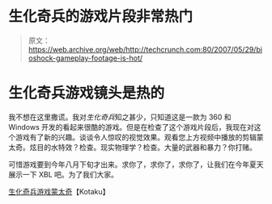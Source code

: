 # 生化奇兵的游戏片段非常热门

> 原文：<https://web.archive.org/web/http://techcrunch.com:80/2007/05/29/bioshock-gameplay-footage-is-hot/>

# 生化奇兵游戏镜头是热的

我不想在这里撒谎。我对*生化奇兵*知之甚少，只知道这是一款为 360 和 Windows 开发的看起来很酷的游戏。但是在检查了这个游戏片段后，我现在对这个游戏有了新的兴趣。谈谈令人惊叹的视觉效果。观看您上方视频中播放的剪辑蒙太奇。炫目的水特效？检查。现实物理学？检查。大量的武器和暴力？你打赌。

可惜游戏要到今年八月下旬才出来。求你了，求你了，求你了，让我们在今年夏天展示一下 XBL 吧。为了我们大家。

[生化奇兵游戏蒙太奇](https://web.archive.org/web/20210417121738/http://kotaku.com/gaming/clips/bioshock-gameplay-montage-263994.php)【Kotaku】